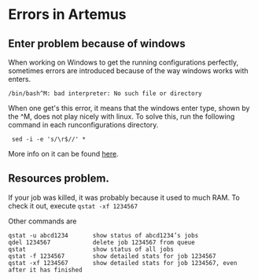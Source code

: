# Errors in Artemus
## Enter problem because of windows
When working on Windows to get the running configurations perfectly, 
sometimes errors are introduced because of the way windows works with enters.

```/bin/bash^M: bad interpreter: No such file or directory```

When one get's this error, it means that the windows enter type, shown by the ^M, does not play nicely with linux.
To solve this, run the following command in each runconfigurations directory.

``` sed -i -e 's/\r$//' *```

More info on it can be found [here](https://askubuntu.com/questions/304999/not-able-to-execute-a-sh-file-bin-bashm-bad-interpreter).


## Resources problem.
If your job was killed, it was probably because it used to much RAM.
To check it out, execute 
``` qstat -xf 1234567 ```

Other commands are
```
qstat -u abcd1234       show status of abcd1234’s jobs
qdel 1234567            delete job 1234567 from queue
qstat                   show status of all jobs
qstat -f 1234567        show detailed stats for job 1234567
qstat -xf 1234567       show detailed stats for job 1234567, even after it has finished
```